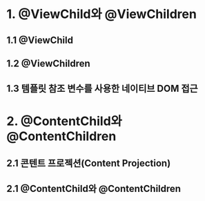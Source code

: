# 1. @ViewChild와 @ViewChildren
## 1.1 @ViewChild
## 1.2 @ViewChildren
## 1.3 템플릿 참조 변수를 사용한 네이티브 DOM 접근
# 2. @ContentChild와 @ContentChildren
## 2.1 콘텐트 프로젝션(Content Projection)
## 2.1 @ContentChild와 @ContentChildren